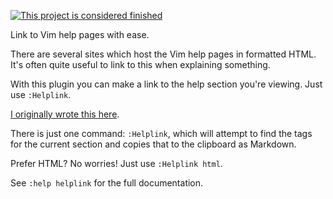 [![This project is considered finished](https://img.shields.io/badge/Status-finished-green.svg)](https://arp242.net/status/finished) 

Link to Vim help pages with ease.

There are several sites which host the Vim help pages in formatted HTML. It's
often quite useful to link to this when explaining something.

With this plugin you can make a link to the help section you're viewing. Just
use `:Helplink`.

[I originally wrote this here](http://meta.vi.stackexchange.com/a/1250/51).

There is just one command: `:Helplink`, which will attempt to find the tags for
the current section and copies that to the clipboard as Markdown.

Prefer HTML? No worries! Just use `:Helplink html`.

See `:help helplink` for the full documentation.
